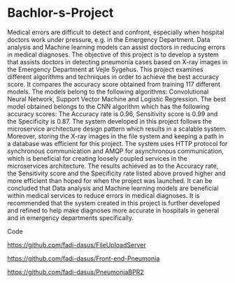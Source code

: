 # Bachlor-s-Project
Medical errors are difficult to detect and confront, especially when hospital doctors work under
pressure, e.g. in the Emergency Department. Data analysis and Machine learning models can
assist doctors in reducing errors in medical diagnoses. The objective of this project is to develop
a system that assists doctors in detecting pneumonia cases based on X-ray images in the
Emergency Department at Vejle Sygehus. This project examines different algorithms and
techniques in order to achieve the best accuracy score. It compares the accuracy score obtained
from training 117 different models. The models belong to the following algorithms: Convolutional
Neural Network, Support Vector Machine and Logistic Regression. The best model obtained
belongs to the CNN algorithm which has the following accuracy scores: The Accuracy rate is
0.96, Sensitivity score is 0.99 and the Specificity is 0.87. The system developed in this project
follows the microservice architecture design pattern which results in a scalable system. Moreover,
storing the X-ray images in the file system and keeping a path in a database was efficient for this
project. The system uses HTTP protocol for synchronous communication and AMQP for
asynchronous communication, which is beneficial for creating loosely coupled services in the
microservices architecture. The results achieved as to the Accuracy rate, the Sensitivity score
and the Specificity rate listed above proved higher and more efficient than hoped for when the
project was launched. It can be concluded that Data analysis and Machine learning models are
beneficial within medical services to reduce errors in medical diagnoses. It is recommended that
the system created in this project is further developed and refined to help make diagnoses more
accurate in hospitals in general and in emergency departments specifically.


Code

https://github.com/fadi-dasus/FileUploadServer

https://github.com/fadi-dasus/Front-end-Pneumonia

https://github.com/fadi-dasus/PneumoniaBPR2
